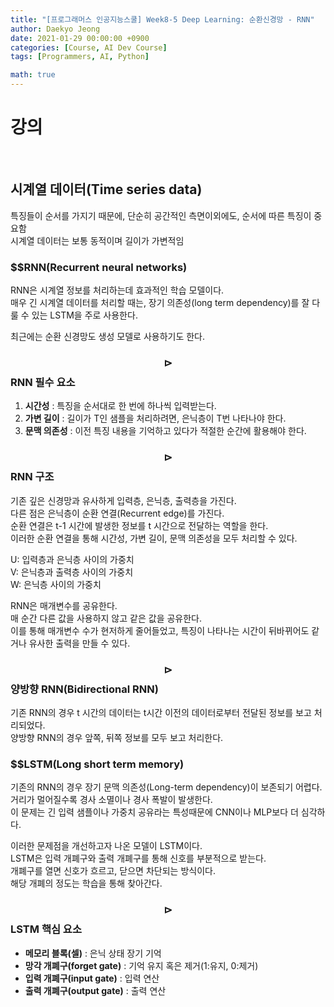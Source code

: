 ```yaml
---
title: "[프로그래머스 인공지능스쿨] Week8-5 Deep Learning: 순환신경망 - RNN"
author: Daekyo Jeong
date: 2021-01-29 00:00:00 +0900
categories: [Course, AI Dev Course]
tags: [Programmers, AI, Python]

math: true
---
```


# **강의**   
<br/>

## **시계열 데이터(Time series data)**  

특징들이 순서를 가지기 때문에, 단순히 공간적인 측면이외에도, 순서에 따른 특징이 중요함  
시계열 데이터는 보통 동적이며 길이가 가변적임

### **$$RNN(Recurrent neural networks)**  

RNN은 시계열 정보를 처리하는데 효과적인 학습 모델이다.  
매우 긴 시계열 데이터를 처리할 때는, 장기 의존성(long term dependency)를 잘 다룰 수 있는 LSTM을 주로 사용한다.  

최근에는 순환 신경망도 생성 모델로 사용하기도 한다.  

### **$$\rhd$$ RNN 필수 요소**  

1. **시간성** : 특징을 순서대로 한 번에 하나씩 입력받는다.  
2. **가변 길이** : 길이가 T인 샘플을 처리하려면, 은닉층이 T번 나타나야 한다.  
3. **문맥 의존성** : 이전 특징 내용을 기억하고 있다가 적절한 순간에 활용해야 한다.  

### **$$\rhd$$ RNN 구조**  

기존 깊은 신경망과 유사하게 입력층, 은닉층, 출력층을 가진다.  
다른 점은 은닉층이 순환 연결(Recurrent edge)를 가진다.  
순환 연결은 t-1 시간에 발생한 정보를 t 시간으로 전달하는 역할을 한다.  
이러한 순환 연결을 통해 시간성, 가변 길이, 문맥 의존성을 모두 처리할 수 있다.  


U: 입력층과 은닉층 사이의 가중치  
V: 은닉층과 출력층 사이의 가중치  
W: 은닉층 사이의 가중치  

RNN은 매개변수를 공유한다.  
매 순간 다른 값을 사용하지 않고 같은 값을 공유한다.  
이를 통해 매개변수 수가 현저하게 줄어들었고, 특징이 나타나는 시간이 뒤바뀌어도 같거나 유사한 출력을 만들 수 있다.  

### **$$\rhd$$ 양방향 RNN(Bidirectional RNN)**  

기존 RNN의 경우 t 시간의 데이터는 t시간 이전의 데이터로부터 전달된 정보를 보고 처리되었다.  
양방향 RNN의 경우 앞쪽, 뒤쪽 정보를 모두 보고 처리한다.  

### **$$LSTM(Long short term memory)**  

기존의 RNN의 경우 장기 문맥 의존성(Long-term dependency)이 보존되기 어렵다.  
거리가 멀어질수록 경사 소멸이나 경사 폭발이 발생한다.  
이 문제는 긴 입력 샘플이나 가중치 공유라는 특성때문에 CNN이나 MLP보다 더 심각하다.  

이러한 문제점을 개선하고자 나온 모델이 LSTM이다.  
LSTM은 입력 개폐구와 출력 개폐구를 통해 신호를 부분적으로 받는다.  
개폐구를 열면 신호가 흐르고, 닫으면 차단되는 방식이다.  
해당 개폐의 정도는 학습을 통해 찾아간다.  

### **$$\rhd$$ LSTM 핵심 요소**  

- **메모리 블록(셀)** : 은닉 상태 장기 기억  
- **망각 개폐구(forget gate)** : 기억 유지 혹은 제거(1:유지, 0:제거)  
- **입력 개폐구(input gate)** : 입력 연산  
- **출력 개폐구(output gate)** : 출력 연산  
